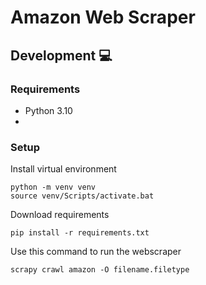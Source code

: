 # Amazon Web Scraper

## Development :computer:
### Requirements
- Python 3.10
- 
### Setup
Install virtual environment 
```
python -m venv venv
source venv/Scripts/activate.bat
```

Download requirements
```
pip install -r requirements.txt
```

Use this command to run the webscraper
```
scrapy crawl amazon -O filename.filetype
```
